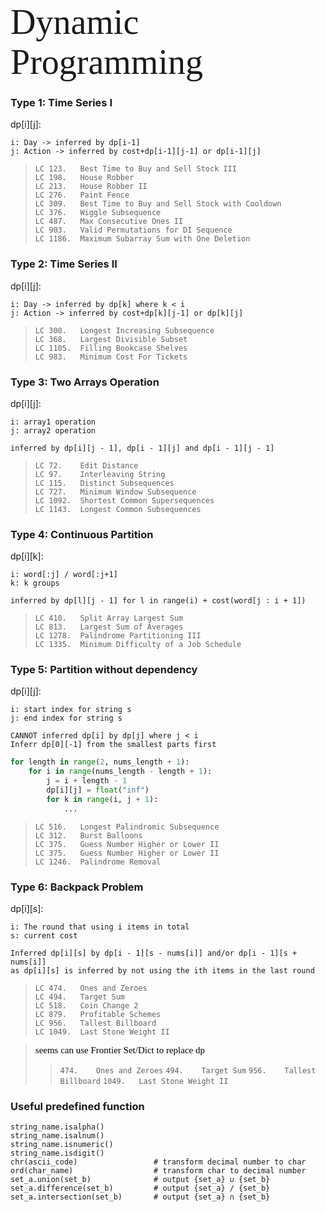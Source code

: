 <span style="font-family:Papyrus; font-size:4em;">Dynamic Programming</span>

### Type 1: Time Series I
dp[i][j]:
```
i: Day -> inferred by dp[i-1]
j: Action -> inferred by cost+dp[i-1][j-1] or dp[i-1][j]
```
>```
> LC 123.   Best Time to Buy and Sell Stock III
> LC 198.   House Robber
> LC 213.   House Robber II
> LC 276.   Paint Fence
> LC 309.   Best Time to Buy and Sell Stock with Cooldown
> LC 376.   Wiggle Subsequence
> LC 487.   Max Consecutive Ones II
> LC 903.   Valid Permutations for DI Sequence
> LC 1186.  Maximum Subarray Sum with One Deletion
>```

### Type 2: Time Series II
dp[i][j]:
```
i: Day -> inferred by dp[k] where k < i
j: Action -> inferred by cost+dp[k][j-1] or dp[k][j]
```
>```
> LC 300.   Longest Increasing Subsequence
> LC 368.   Largest Divisible Subset
> LC 1105.  Filling Bookcase Shelves
> LC 983.   Minimum Cost For Tickets
>```

### Type 3: Two Arrays Operation
dp[i][j]:
```
i: array1 operation
j: array2 operation
```
```
inferred by dp[i][j - 1], dp[i - 1][j] and dp[i - 1][j - 1]
```
>```
> LC 72.    Edit Distance
> LC 97.    Interleaving String
> LC 115.   Distinct Subsequences
> LC 727.   Minimum Window Subsequence
> LC 1092.  Shortest Common Supersequences
> LC 1143.  Longest Common Subsequences

### Type 4: Continuous Partition
dp[i][k]:
```
i: word[:j] / word[:j+1]
k: k groups
```
```
inferred by dp[l][j - 1] for l in range(i) + cost(word[j : i + 1])
```
>```
> LC 410.   Split Array Largest Sum
> LC 813.   Largest Sum of Averages
> LC 1278.  Palindrome Partitioning III
> LC 1335.  Minimum Difficulty of a Job Schedule
>```

### Type 5: Partition without dependency
dp[i][j]:
```
i: start index for string s
j: end index for string s
```
```
CANNOT inferred dp[i] by dp[j] where j < i
Inferr dp[0][-1] from the smallest parts first
```
```python
for length in range(2, nums_length + 1):
    for i in range(nums_length - length + 1):
        j = i + length - 1
        dp[i][j] = float("inf")
        for k in range(i, j + 1):
            ...
```
>```
> LC 516.   Longest Palindromic Subsequence
> LC 312.   Burst Balloons
> LC 375.   Guess Number Higher or Lower II
> LC 375.   Guess Number Higher or Lower II
> LC 1246.  Palindrome Removal
>```

### Type 6: Backpack Problem
dp[i][s]:
```
i: The round that using i items in total
s: current cost
```
```
Inferred dp[i][s] by dp[i - 1][s - nums[i]] and/or dp[i - 1][s + nums[i]]
as dp[i][s] is inferred by not using the ith items in the last round
```
>```
> LC 474.   Ones and Zeroes
> LC 494.   Target Sum
> LC 518.   Coin Change 2
> LC 879.   Profitable Schemes
> LC 956.   Tallest Billboard
> LC 1049.  Last Stone Weight II
>```

><span style="font-family:calibri; font-size:15px;color:black">seems can use Frontier Set/Dict to replace dp</span>
>>`474.    Ones and Zeroes`
>>`494.    Target Sum`
>>`956.    Tallest Billboard`
>>`1049.   Last Stone Weight II`

### Useful predefined function
```
string_name.isalpha()
string_name.isalnum()
string_name.isnumeric()
string_name.isdigit()
chr(ascii_code)                 # transform decimal number to char
ord(char_name)                  # transform char to decimal number
set_a.union(set_b)              # output {set_a} ∪ {set_b} 
set_a.difference(set_b)         # output {set_a} / {set_b} 
set_a.intersection(set_b)       # output {set_a} ∩ {set_b} 
```